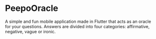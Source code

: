 # PeepoOracle

A simple and fun mobile application made in Flutter that acts as an oracle for your questions. Answers are divided into four categories: affirmative, negative, vague or ironic.

